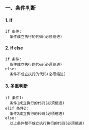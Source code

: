 ### 一、条件判断
#### 1. if
```
if 条件:
  条件成⽴执⾏的代码(必须缩进)
```

#### 2. if else
```
if 条件:
  条件成⽴执⾏的代码(必须缩进)
else:
  条件不成⽴执⾏的代码(必须缩进)
```

#### 3. 多重判断
```
if 条件1:
  条件1成⽴执⾏的代码(必须缩进)
elif 条件2：
  条件2成⽴执⾏的代码(必须缩进)
else:
  以上条件都不成⽴执⾏执⾏的代码(必须缩进)
```


  



